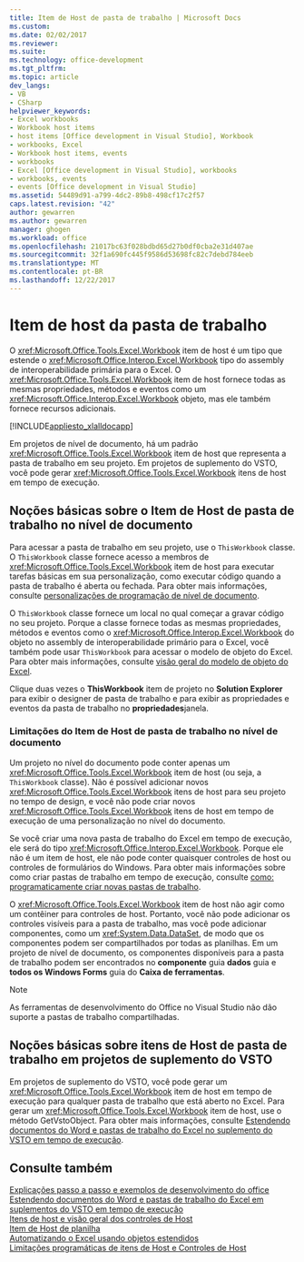 ```yaml
---
title: Item de Host de pasta de trabalho | Microsoft Docs
ms.custom: 
ms.date: 02/02/2017
ms.reviewer: 
ms.suite: 
ms.technology: office-development
ms.tgt_pltfrm: 
ms.topic: article
dev_langs:
- VB
- CSharp
helpviewer_keywords:
- Excel workbooks
- Workbook host items
- host items [Office development in Visual Studio], Workbook
- workbooks, Excel
- Workbook host items, events
- workbooks
- Excel [Office development in Visual Studio], workbooks
- workbooks, events
- events [Office development in Visual Studio]
ms.assetid: 54489d91-a799-4dc2-89b8-498cf17c2f57
caps.latest.revision: "42"
author: gewarren
ms.author: gewarren
manager: ghogen
ms.workload: office
ms.openlocfilehash: 21017bc63f028bdbd65d27b0df0cba2e31d407ae
ms.sourcegitcommit: 32f1a690fc445f9586d53698fc82c7debd784eeb
ms.translationtype: MT
ms.contentlocale: pt-BR
ms.lasthandoff: 12/22/2017
---
```

# <a name="workbook-host-item"></a>Item de host da pasta de trabalho
  O <xref:Microsoft.Office.Tools.Excel.Workbook> item de host é um tipo que estende o <xref:Microsoft.Office.Interop.Excel.Workbook> tipo do assembly de interoperabilidade primária para o Excel. O <xref:Microsoft.Office.Tools.Excel.Workbook> item de host fornece todas as mesmas propriedades, métodos e eventos como um <xref:Microsoft.Office.Interop.Excel.Workbook> objeto, mas ele também fornece recursos adicionais.  
  
 [!INCLUDE[appliesto_xlalldocapp](../vsto/includes/appliesto-xlalldocapp-md.md)]  
  
 Em projetos de nível de documento, há um padrão <xref:Microsoft.Office.Tools.Excel.Workbook> item de host que representa a pasta de trabalho em seu projeto. Em projetos de suplemento do VSTO, você pode gerar <xref:Microsoft.Office.Tools.Excel.Workbook> itens de host em tempo de execução.  
  
## <a name="understanding-the-workbook-host-item-in-document-level-projects"></a>Noções básicas sobre o Item de Host de pasta de trabalho no nível de documento  
 Para acessar a pasta de trabalho em seu projeto, use o `ThisWorkbook` classe. O `ThisWorkbook` classe fornece acesso a membros de <xref:Microsoft.Office.Tools.Excel.Workbook> item de host para executar tarefas básicas em sua personalização, como executar código quando a pasta de trabalho é aberta ou fechada. Para obter mais informações, consulte [personalizações de programação de nível de documento](../vsto/programming-document-level-customizations.md).  
  
 O `ThisWorkbook` classe fornece um local no qual começar a gravar código no seu projeto. Porque a classe fornece todas as mesmas propriedades, métodos e eventos como o <xref:Microsoft.Office.Interop.Excel.Workbook> do objeto no assembly de interoperabilidade primário para o Excel, você também pode usar `ThisWorkbook` para acessar o modelo de objeto do Excel. Para obter mais informações, consulte [visão geral do modelo de objeto do Excel](../vsto/excel-object-model-overview.md).  
  
 Clique duas vezes o **ThisWorkbook** item de projeto no **Solution Explorer** para exibir o designer de pasta de trabalho e para exibir as propriedades e eventos da pasta de trabalho no **propriedades**janela.  
  
### <a name="limitations-of-the-workbook-host-item-in-document-level-projects"></a>Limitações do Item de Host de pasta de trabalho no nível de documento  
 Um projeto no nível do documento pode conter apenas um <xref:Microsoft.Office.Tools.Excel.Workbook> item de host (ou seja, a `ThisWorkbook` classe). Não é possível adicionar novos <xref:Microsoft.Office.Tools.Excel.Workbook> itens de host para seu projeto no tempo de design, e você não pode criar novos <xref:Microsoft.Office.Tools.Excel.Workbook> itens de host em tempo de execução de uma personalização no nível do documento.  
  
 Se você criar uma nova pasta de trabalho do Excel em tempo de execução, ele será do tipo <xref:Microsoft.Office.Interop.Excel.Workbook>. Porque ele não é um item de host, ele não pode conter quaisquer controles de host ou controles de formulários do Windows. Para obter mais informações sobre como criar pastas de trabalho em tempo de execução, consulte [como: programaticamente criar novas pastas de trabalho](../vsto/how-to-programmatically-create-new-workbooks.md).  
  
 O <xref:Microsoft.Office.Tools.Excel.Workbook> item de host não agir como um contêiner para controles de host. Portanto, você não pode adicionar os controles visíveis para a pasta de trabalho, mas você pode adicionar componentes, como um <xref:System.Data.DataSet>, de modo que os componentes podem ser compartilhados por todas as planilhas. Em um projeto de nível de documento, os componentes disponíveis para a pasta de trabalho podem ser encontrados no **componente** guia **dados** guia e **todos os Windows Forms** guia do  **Caixa de ferramentas**.  
  
> [!NOTE]  
>  As ferramentas de desenvolvimento do Office no Visual Studio não dão suporte a pastas de trabalho compartilhadas.  
  
## <a name="understanding-workbook-host-items-in-vsto-add-in-projects"></a>Noções básicas sobre itens de Host de pasta de trabalho em projetos de suplemento do VSTO  
 Em projetos de suplemento do VSTO, você pode gerar um <xref:Microsoft.Office.Tools.Excel.Workbook> item de host em tempo de execução para qualquer pasta de trabalho que está aberto no Excel. Para gerar um <xref:Microsoft.Office.Tools.Excel.Workbook> item de host, use o método GetVstoObject. Para obter mais informações, consulte [Estendendo documentos do Word e pastas de trabalho do Excel no suplemento do VSTO em tempo de execução](../vsto/extending-word-documents-and-excel-workbooks-in-vsto-add-ins-at-run-time.md).  
  
## <a name="see-also"></a>Consulte também  
 [Explicações passo a passo e exemplos de desenvolvimento do office](../vsto/office-development-samples-and-walkthroughs.md)   
 [Estendendo documentos do Word e pastas de trabalho do Excel em suplementos do VSTO em tempo de execução](../vsto/extending-word-documents-and-excel-workbooks-in-vsto-add-ins-at-run-time.md)   
 [Itens de host e visão geral dos controles de Host](../vsto/host-items-and-host-controls-overview.md)   
 [Item de Host de planilha](../vsto/worksheet-host-item.md)   
 [Automatizando o Excel usando objetos estendidos](../vsto/automating-excel-by-using-extended-objects.md)   
 [Limitações programáticas de itens de Host e Controles de Host](../vsto/programmatic-limitations-of-host-items-and-host-controls.md)  
  
  